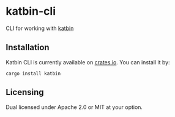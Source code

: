 # katbin-cli

CLI for working with [katbin](https://katb.in)

## Installation
Katbin CLI is currently available on [crates.io](https://crates.io/crates/katbin). You can install it by:
```shell
cargo install katbin
```

## Licensing
Dual licensed under Apache 2.0 or MIT at your option.
